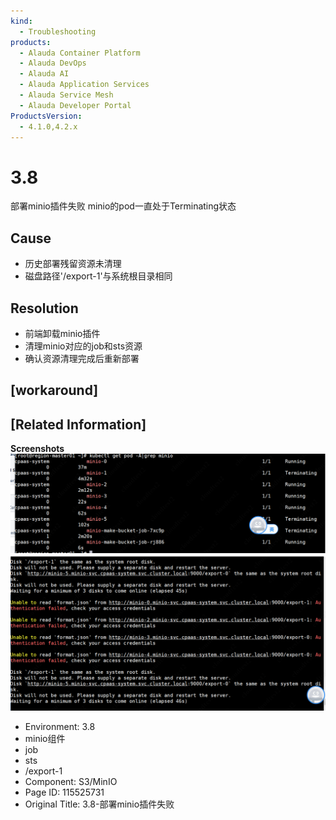 ```yaml
---
kind:
  - Troubleshooting
products:
  - Alauda Container Platform
  - Alauda DevOps
  - Alauda AI
  - Alauda Application Services
  - Alauda Service Mesh
  - Alauda Developer Portal
ProductsVersion:
  - 4.1.0,4.2.x
---
```

<!-- A type of document that involves encountering a fault, diagnosing it, performing root cause analysis, and providing solutions. -->

# 3.8

部署minio插件失败 minio的pod一直处于Terminating状态

## Cause
- 历史部署残留资源未清理
- 磁盘路径'/export-1'与系统根目录相同

## Resolution
- 前端卸载minio插件
- 清理minio对应的job和sts资源
- 确认资源清理完成后重新部署

## [workaround]

## [Related Information]
**Screenshots**
![](assets/3-8-bu-shu-miniocha-jian-shi-bai/image2022-5-29_14-58-47.png)
![](assets/3-8-bu-shu-miniocha-jian-shi-bai/image2022-5-29_14-59-34.png)
- Environment: 3.8
- minio组件
- job
- sts
- /export-1
- Component: S3/MinIO
- Page ID: 115525731
- Original Title: 3.8-部署minio插件失败
